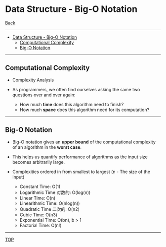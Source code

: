 # Data Structure - Big-O Notation

[Back](./index.md)

---

- [Data Structure - Big-O Notation](#data-structure---big-o-notation)
  - [Computational Complexity](#computational-complexity)
  - [Big-O Notation](#big-o-notation)

---

## Computational Complexity

- Complexity Analysis

- As programmers, we often find ourselves asking the same two questions over and over again:
  - How much **time** does this algorithm need to finish?
  - How much **space** does this algorithm need for its computation?

---

## Big-O Notation

- Big-O notation gives an **upper bound** of the computational complexity of an algorithm in the **worst case**.
- This helps us quantify performance of algorithms as the input size becomes arbitrarily large.

- Complexities ordered in from smallest to largest (n - The size of the input)
  - Constant Time: O(1)
  - Logarithmic Time 对数的: O(log(n))
  - Linear Time: O(n)
  - Linearithmic Time: O(nlog(n))
  - Quadratic Time 二次的: O(n2)
  - Cubic Time: O(n3)
  - Exponential Time: O(bn), b > 1
  - Factorial Time: O(n!)

---

[TOP](#data-structure---big-o-notation)
